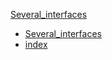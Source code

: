 [Several_interfaces](Several_interfaces.md)
* [Several_interfaces](Several_interfaces.md)
* [index](index.md)
